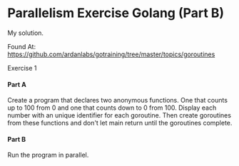 # Parallelism Exercise Golang (Part B)

My solution.

Found At:
https://github.com/ardanlabs/gotraining/tree/master/topics/goroutines

Exercise 1

#### Part A

Create a program that declares two anonymous functions. One that counts up to 100 from 0 and one that counts down to 0 from 100. Display each number with an unique identifier for each goroutine. Then create goroutines from these functions and don't let main return until the goroutines complete.

#### Part B
Run the program in parallel.



